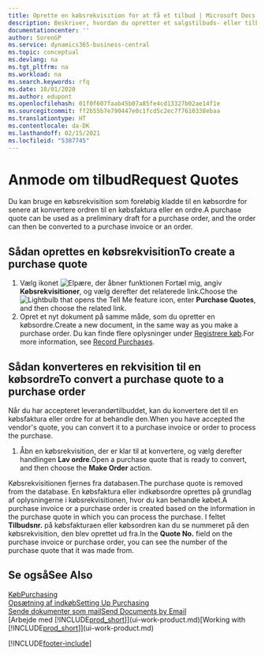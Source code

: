 ```yaml
---
title: Oprette en købsrekvisition for at få et tilbud | Microsoft Docs
description: Beskriver, hvordan du opretter et salgstilbuds- eller tilbudsanmodningsdokument for at registrere dit tilbud til en kunde om at sælge produkter i henhold til bestemte betingelser.
documentationcenter: ''
author: SorenGP
ms.service: dynamics365-business-central
ms.topic: conceptual
ms.devlang: na
ms.tgt_pltfrm: na
ms.workload: na
ms.search.keywords: rfq
ms.date: 10/01/2020
ms.author: edupont
ms.openlocfilehash: 01f0f607faab45b07a85fe4cd13327b02ae14f1e
ms.sourcegitcommit: ff2b55b7e790447e0c1fcd5c2ec7f7610338ebaa
ms.translationtype: HT
ms.contentlocale: da-DK
ms.lasthandoff: 02/15/2021
ms.locfileid: "5387745"
---
```

# <a name="request-quotes"></a><span data-ttu-id="9d9cf-103">Anmode om tilbud</span><span class="sxs-lookup"><span data-stu-id="9d9cf-103">Request Quotes</span></span>
<span data-ttu-id="9d9cf-104">Du kan bruge en købsrekvisition som foreløbig kladde til en købsordre for senere at konvertere ordren til en købsfaktura eller en ordre.</span><span class="sxs-lookup"><span data-stu-id="9d9cf-104">A purchase quote can be used as a preliminary draft for a purchase order, and the order can then be converted to a purchase invoice or an order.</span></span>


## <a name="to-create-a-purchase-quote"></a><span data-ttu-id="9d9cf-105">Sådan oprettes en købsrekvisition</span><span class="sxs-lookup"><span data-stu-id="9d9cf-105">To create a purchase quote</span></span>
1. <span data-ttu-id="9d9cf-106">Vælg ikonet ![Elpære, der åbner funktionen Fortæl mig](media/ui-search/search_small.png "Fortæl mig, hvad du vil foretage dig"), angiv **Købsrekvisitioner**, og vælg derefter det relaterede link.</span><span class="sxs-lookup"><span data-stu-id="9d9cf-106">Choose the ![Lightbulb that opens the Tell Me feature](media/ui-search/search_small.png "Tell me what you want to do") icon, enter **Purchase Quotes**, and then choose the related link.</span></span>
2. <span data-ttu-id="9d9cf-107">Opret et nyt dokument på samme måde, som du opretter en købsordre.</span><span class="sxs-lookup"><span data-stu-id="9d9cf-107">Create a new document, in the same way as you make a purchase order.</span></span> <span data-ttu-id="9d9cf-108">Du kan finde flere oplysninger under [Registrere køb](purchasing-how-record-purchases.md).</span><span class="sxs-lookup"><span data-stu-id="9d9cf-108">For more information, see [Record Purchases](purchasing-how-record-purchases.md).</span></span>

## <a name="to-convert-a-purchase-quote-to-a-purchase-order"></a><span data-ttu-id="9d9cf-109">Sådan konverteres en rekvisition til en købsordre</span><span class="sxs-lookup"><span data-stu-id="9d9cf-109">To convert a purchase quote to a purchase order</span></span>
<span data-ttu-id="9d9cf-110">Når du har accepteret leverandørtilbuddet, kan du konvertere det til en købsfaktura eller ordre for at behandle den.</span><span class="sxs-lookup"><span data-stu-id="9d9cf-110">When you have accepted the vendor's quote, you can convert it to a purchase invoice or order to process the purchase.</span></span>

1. <span data-ttu-id="9d9cf-111">Åbn en købsrekvisition, der er klar til at konvertere, og vælg derefter handlingen **Lav ordre**.</span><span class="sxs-lookup"><span data-stu-id="9d9cf-111">Open a purchase quote that is ready to convert, and then choose the **Make Order** action.</span></span>

<span data-ttu-id="9d9cf-112">Købsrekvisitionen fjernes fra databasen.</span><span class="sxs-lookup"><span data-stu-id="9d9cf-112">The purchase quote is removed from the database.</span></span> <span data-ttu-id="9d9cf-113">En købsfaktura eller indkøbsordre oprettes på grundlag af oplysningerne i købsrekvisitionen, hvor du kan behandle købet.</span><span class="sxs-lookup"><span data-stu-id="9d9cf-113">A purchase invoice or a purchase order is created based on the information in the purchase quote in which you can process the purchase.</span></span> <span data-ttu-id="9d9cf-114">I feltet **Tilbudsnr.** på købsfakturaen eller købsordren kan du se nummeret på den købsrekvisition, den blev oprettet ud fra.</span><span class="sxs-lookup"><span data-stu-id="9d9cf-114">In the **Quote No.** field on the purchase invoice or purchase order, you can see the number of the purchase quote that it was made from.</span></span>

## <a name="see-also"></a><span data-ttu-id="9d9cf-115">Se også</span><span class="sxs-lookup"><span data-stu-id="9d9cf-115">See Also</span></span>
[<span data-ttu-id="9d9cf-116">Køb</span><span class="sxs-lookup"><span data-stu-id="9d9cf-116">Purchasing</span></span>](purchasing-manage-purchasing.md)  
[<span data-ttu-id="9d9cf-117">Opsætning af indkøb</span><span class="sxs-lookup"><span data-stu-id="9d9cf-117">Setting Up Purchasing</span></span>](purchasing-setup-purchasing.md)  
[<span data-ttu-id="9d9cf-118">Sende dokumenter som mail</span><span class="sxs-lookup"><span data-stu-id="9d9cf-118">Send Documents by Email</span></span>](ui-how-send-documents-email.md)  
<span data-ttu-id="9d9cf-119">[Arbejde med [!INCLUDE[prod_short](includes/prod_short.md)]](ui-work-product.md)</span><span class="sxs-lookup"><span data-stu-id="9d9cf-119">[Working with [!INCLUDE[prod_short](includes/prod_short.md)]](ui-work-product.md)</span></span>


[!INCLUDE[footer-include](includes/footer-banner.md)]